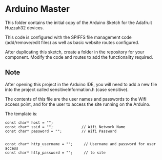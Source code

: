 # Arduino Master

This folder contains the initial copy of the Arduino Sketch for the Adafruit Huzzah32 devices.

This code is configured with the SPIFFS file management code (add/remove/edit files) as well as basic website routes configured.

After duplicating this sketch, create a folder in the repository for your component. Modify the code and routes to add the functionality required.

## Note

After opening this project in the Arduino IDE, you will need to add a new file into the project called sensitiveInformation.h (case sensitive).

The contents of this file are the user names and passwords to the Wifi access point, and for the user to access the site running on the Arduino.

The template is:

```
const char* host = "";
const char* ssid = "";             // Wifi Network Name
const char* password = "";         // Wifi Password


const char* http_username = "";     // Username and password for user access
const char* http_password = "";     // to site
```

